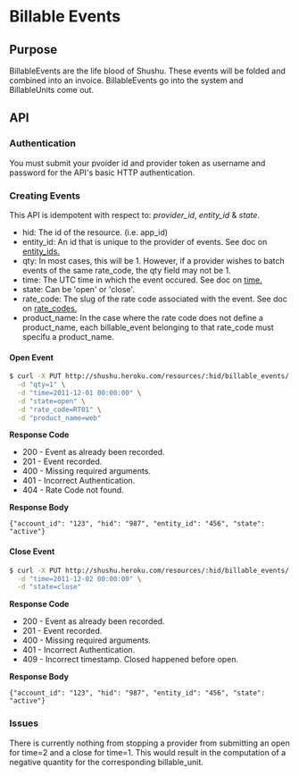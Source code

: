 # Billable Events

## Purpose

BillableEvents are the life blood of Shushu. These events will be folded and
combined into an invoice. BillableEvents go into the system and BillableUnits
come out.

## API

### Authentication

You must submit your pvoider id and provider token as username and password for
the API's basic HTTP authentication.

### Creating Events

This API is idempotent with respect to: *provider_id*, *entity_id* & *state*.

* hid: The id of the resource. (i.e. app_id)
* entity_id: An id that is unique to the provider of events. See doc on [entity_ids.](https://github.com/heroku/shushu/tree/master/doc)
* qty: In most cases, this will be 1. However, if a provider wishes to batch events of the same rate_code, the qty field may not be 1.
* time: The UTC time in which the event occured. See doc on [time.](https://github.com/heroku/shushu/tree/master/doc)
* state: Can be 'open' or 'close'.
* rate_code: The slug of the rate code associated with the event. See doc on [rate_codes.](https://github.com/heroku/shushu/blob/master/doc/rate_code_api.md)
* product_name: In the case where the rate code does not define a product_name, each billable_event belonging to that rate_code must specifu a product_name.

#### Open Event

```bash
$ curl -X PUT http://shushu.heroku.com/resources/:hid/billable_events/:entity_id \
  -d "qty=1" \
  -d "time=2011-12-01 00:00:00" \
  -d "state=open" \
  -d "rate_code=RT01" \
  -d "product_name=web"
```

**Response Code**

* 200 - Event as already been recorded.
* 201 - Event recorded.
* 400 - Missing required arguments.
* 401 - Incorrect Authentication.
* 404 - Rate Code not found.

**Response Body**

```
{"account_id": "123", "hid": "987", "entity_id": "456", "state": "active"}
```


#### Close Event

```bash
$ curl -X PUT http://shushu.heroku.com/resources/:hid/billable_events/:entity_id \
  -d "time=2011-12-02 00:00:00" \
  -d "state=close"
```

**Response Code**

* 200 - Event as already been recorded.
* 201 - Event recorded.
* 400 - Missing required arguments.
* 401 - Incorrect Authentication.
* 409 - Incorrect timestamp. Closed happened before open.

**Response Body**

```
{"account_id": "123", "hid": "987", "entity_id": "456", "state": "active"}
```

### Issues

There is currently nothing from stopping a provider from submitting an open for
time=2 and a close for time=1. This would result in the computation of a
negative quantity for the corresponding billable_unit.
